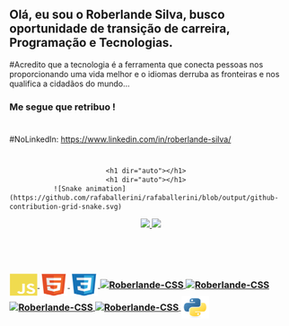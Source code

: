 ##  Olá, eu sou o Roberlande Silva, busco oportunidade de transição de carreira, Programação e Tecnologias.
#Acredito que a tecnologia é a ferramenta que conecta pessoas nos proporcionando uma vida melhor e o idiomas derruba as fronteiras e nos qualifica a cidadãos do mundo...

### Me segue que retribuo !
<h1 dir="auto"></h1>

                     
  #NoLinkedIn:  https://www.linkedin.com/in/roberlande-silva/
                       <h1 dir="auto"></h1>                                                                                                                                                                                                                                                                                                               
  
                            <h1 dir="auto"></h1>
                            <h1 dir="auto"></h1>
               ![Snake animation](https://github.com/rafaballerini/rafaballerini/blob/output/github-contribution-grid-snake.svg)

<div align="center">
  
  <div align="center">
  <a href="https://github.com/Roberlanderrsilva">
  <img height="180em" src="https://github-readme-stats.vercel.app/api?username=Roberlanderrsilva&show_icons=true&theme=dracula&include_all_commits=true&count_private=true"/>
  <img height="180em" src="https://github-readme-stats.vercel.app/api/top-langs/?username=Roberlanderrsilva&layout=compact&langs_count=7&theme=dracula"/>
</div>

  
</div>
<h1 dir="auto"></h1>
  <h1 dir="auto"></h1>
<div style="display: inline_block"><br>
  
  <h3><img align="center" line-height= "100" alt="Roberlande-Js"  height="40" width="50" src="https://raw.githubusercontent.com/devicons/devicon/master/icons/javascript/javascript-plain.svg">
  
   <img align="center" alt="Roberlande-HTML" height="40" width="50" src="https://raw.githubusercontent.com/devicons/devicon/master/icons/html5/html5-original.svg">
   <img align="center" alt="Roberlande-CSS" height="40" width="50" line-height= "10" src="https://raw.githubusercontent.com/devicons/devicon/master/icons/css3/css3-original.svg">
   <img align="center" alt="Roberlande-CSS" height="40" width="50" line-height= "10" src="https://img.icons8.com/color/48/undefined/git.png"/>
   <img align="center" alt="Roberlande-CSS" height="40" width="50" line-height= "10" src="https://img.icons8.com/color/48/undefined/linux--v1.png"/>
   <img align="center" alt="Roberlande-CSS" height="40" width="50" line-height= "10" src="https://img.icons8.com/color/48/undefined/ubuntu--v1.png"/>
    <img align="center" alt="Roberlande-CSS" height="40" width="50" line-height= "10" src="https://img.icons8.com/color/48/undefined/windows-logo.png"/>
    <img align="center" alt="Roberlande-Python" height="40" width="50" src="https://raw.githubusercontent.com/devicons/devicon/master/icons/python/python-original.svg">
  </div>  
 
  <h1 dir="auto"></h1>
   <h1 dir="auto"></h1>
  
   
    
  </div>
                                                                                                                                                                                                                                                                                                                                                                                                                  
